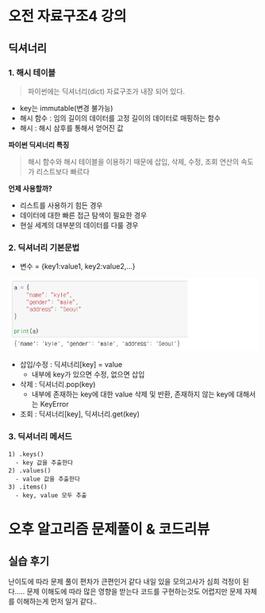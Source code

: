 # 오전 자료구조4 강의

## 딕셔너리

### 1. 해시 테이블

> 파이썬에는 딕셔너리(dict) 자료구조가 내장 되어 있다.

- key는 immutable(변경 불가능)
- 해시 함수 : 임의 길이의 데이터를 고정 길이의 데이터로 매핑하는 함수
- 해시 : 해시 삼후를 통해서 얻어진 값



**파이썬 딕셔너리 특징**

> 해시 함수와 해시 테이블을 이용하기 때문에
> 삽입, 삭제, 수정, 조회 연산의 속도가 리스트보다 빠르다

**언제 사용할까?**

- 리스트를 사용하기 힘든 경우
- 데이터에 대한 빠른 접근 탐색이 필요한 경우
- 현실 세계의 대부분의 데이터를 다룰 경우



### 2. 딕셔너리 기본문법

- 변수 = {key1:value1, key2:value2,...}

![image-20230102144455864](assets/image-20230102144455864.png)

- 삽입/수정 : 딕셔너리[key] = value
  - 내부에 key가 있으면 수정, 없으면 삽입
- 삭제 : 딕셔너리.pop(key)
  - 내부에 존재하는 key에 대한 value 삭제 및 반환, 존재하지 않는 key에 대해서는
    KeyError
- 조회 : 딕셔너리[key], 딕셔너리.get(key)

### 3. 딕셔너리 메서드


    1) .keys()
      - key 값을 추출한다
    2) .values()
      - value 값을 추출한다
    3) .items()
      - key, value 모두 추출



# 오후 알고리즘 문제풀이 & 코드리뷰

## 실습 후기

난이도에 따라 문제 풀이 편차가 큰편인거 같다 내일 있을 모의고사가 심희 걱정이 된다.....
문제 이해도에 따라 많은 영향을 받는다 코드를 구현하는것도 어렵지만 문제 자체를 이해하는게 먼저 일거 같다..
